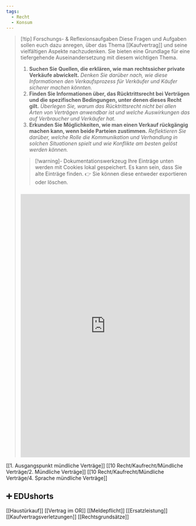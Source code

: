 ```yaml
---
tags:
  - Recht
  - Konsum
---
```

>[!tip] Forschungs- & Reflexionsaufgaben
>Diese Fragen und Aufgaben sollen euch dazu anregen, über das Thema [[Kaufvertrag]] und seine vielfältigen Aspekte nachzudenken. Sie bieten eine Grundlage für eine tiefergehende Auseinandersetzung mit diesem wichtigen Thema.
>1. **Suchen Sie Quellen, die erklären, wie man rechtssicher private Verkäufe abwickelt.**	*Denken Sie darüber nach, wie diese Informationen den Verkaufsprozess für Verkäufer und Käufer sicherer machen könnten.*
>2. **Finden Sie Informationen über, das Rücktrittsrecht bei Verträgen und die spezifischen Bedingungen, unter denen dieses Recht gilt.**	*Überlegen Sie, warum das Rücktrittsrecht nicht bei allen Arten von Verträgen anwendbar ist und welche Auswirkungen das auf Verbraucher und Verkäufer hat.*
>3. **Erkunden Sie Möglichkeiten, wie man einen Verkauf rückgängig machen kann, wenn beide Parteien zustimmen.**	*Reflektieren Sie darüber, welche Rolle die Kommunikation und Verhandlung in solchen Situationen spielt und wie Konflikte am besten gelöst werden können.*
>   
>>[!warning]- Dokumentationswerkzeug 
>Ihre Einträge unten werden mit Cookies lokal gespeichert. Es kann sein, dass Sie alte Einträge finden. 
>👉 Sie können diese entweder exportieren oder löschen.
>#####
><iframe src="https://app.Lumi.education/api/v1/run/nYkJQz/embed" width="100%" height="720" frameborder="0" allowfullscreen="allowfullscreen" allow="geolocation *; microphone *; camera *; midi *; encrypted-media *"></iframe>

[[1. Ausgangspunkt mündliche Verträge]]
[[10 Recht/Kaufrecht/Mündliche Verträge/2. Mündliche Verträge]]
[[10 Recht/Kaufrecht/Mündliche Verträge/4. Sprache mündliche Verträge]]

## ➕ EDUshorts
[[Haustürkauf]]
[[Vertrag im OR]]
[[Meldepflicht]]
[[Ersatzleistung]]
[[Kaufvertragsverletzungen]]
[[Rechtsgrundsätze]]
